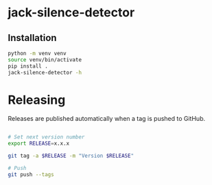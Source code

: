 # jack-silence-detector

## Installation
``` bash
python -m venv venv
source venv/bin/activate
pip install .
jack-silence-detector -h
```

# Releasing

Releases are published automatically when a tag is pushed to GitHub.

``` bash

# Set next version number
export RELEASE=x.x.x

git tag -a $RELEASE -m "Version $RELEASE"

# Push
git push --tags
```